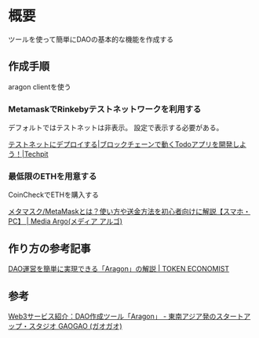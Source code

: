 # 概要

ツールを使って簡単にDAOの基本的な機能を作成する

## 作成手順

aragon clientを使う

### MetamaskでRinkebyテストネットワークを利用する

デフォルトではテストネットは非表示。
設定で表示する必要がある。

[テストネットにデプロイする\|ブロックチェーンで動くTodoアプリを開発しよう！\|Techpit](https://www.techpit.jp/courses/36/curriculums/37/sections/304/parts/1014)

### 最低限のETHを用意する

CoinCheckでETHを購入する

[メタマスク/MetaMaskとは？使い方や送金方法を初心者向けに解説【スマホ・PC】 \| Media Argo\(メディア アルゴ\)](https://www.fisco.co.jp/media/crypto/metamask-about/#:~:text=%E3%82%B3%E3%82%A4%E3%83%B3%E3%83%81%E3%82%A7%E3%83%83%E3%82%AF%E3%82%A2%E3%83%97%E3%83%AA%E3%81%A7%E7%94%BB%E9%9D%A2,%E3%82%A4%E3%83%BC%E3%82%B5%E3%83%AA%E3%82%A2%E3%83%A0%E3%82%92%E8%B3%BC%E5%85%A5%E3%81%A7%E3%81%8D%E3%81%BE%E3%81%99%E3%80%82)

## 作り方の参考記事

[DAO運営を簡単に実現できる「Aragon」の解説 \| TOKEN ECONOMIST](https://www.token-economist.com/2021/05/23/aragon-introduction/)

## 参考

[Web3サービス紹介：DAO作成ツール「Aragon」 \- 東南アジア発のスタートアップ・スタジオ GAOGAO \(ガオガオ\)](https://gaogao.asia/2022/05/02/9198/)